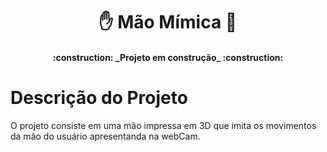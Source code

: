 <h1 align= "center"> ✋ Mão Mímica 🤖 </h1>
<h4 align="center"> 
    :construction:  _Projeto em construção_  :construction:
</h4>

# Descrição do Projeto
O projeto consiste em uma mão impressa em 3D que imita os movimentos da mão do usuário apresentanda na webCam.
